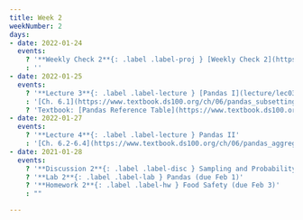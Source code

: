 ```yaml
---
title: Week 2
weekNumber: 2
days:
- date: 2022-01-24
  events:
    ? '**Weekly Check 2**{: .label .label-proj } [Weekly Check 2](https://forms.gle/9dBShKNncZxNb3DJA) (due Jan 31)'
    : ''
- date: 2022-01-25
  events:
    ? '**Lecture 3**{: .label .label-lecture } [Pandas I](lecture/lec03)'
    : '[Ch. 6.1](https://www.textbook.ds100.org/ch/06/pandas_subsetting.html), [6.5](https://www.textbook.ds100.org/ch/06/pandas_other_reps.html)'
    ? 'Textbook: [Pandas Reference Table](https://www.textbook.ds100.org/ch/a04/ref_pandas.html)'
- date: 2022-01-27
  events:
    ? '**Lecture 4**{: .label .label-lecture } Pandas II'
    : '[Ch. 6.2-6.4](https://www.textbook.ds100.org/ch/06/pandas_aggregating.html)'
- date: 2021-01-28
  events:
    ? '**Discussion 2**{: .label .label-disc } Sampling and Probability, Pandas'
    ? '**Lab 2**{: .label .label-lab } Pandas (due Feb 1)'
    ? '**Homework 2**{: .label .label-hw } Food Safety (due Feb 3)'
    : ""

---
```

